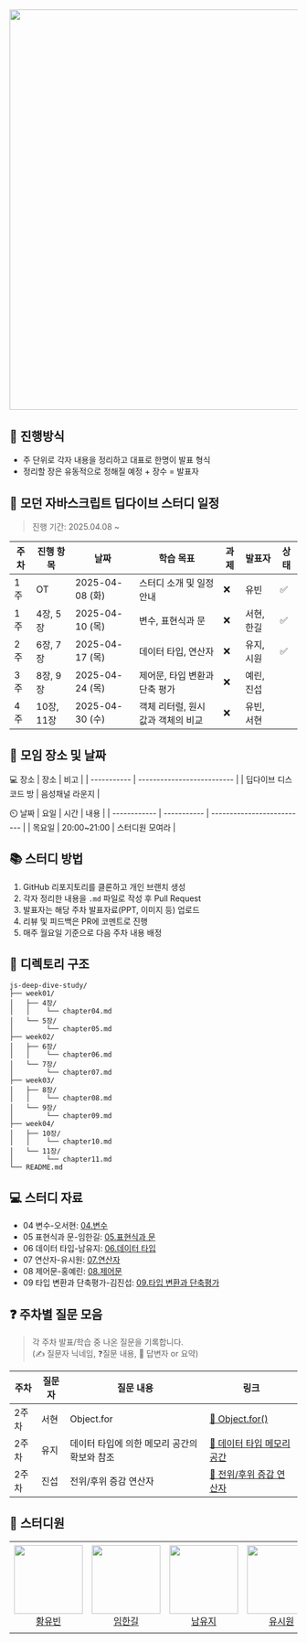 ## <img src="https://velog.velcdn.com/images/narcoker/post/9c9f1651-931c-49b2-9f57-8a879b432bd4/image.png" width="700" />

## 🎈 진행방식

- 주 단위로 각자 내용을 정리하고 대표로 한명이 발표 형식
- 정리할 장은 유동적으로 정해질 예정 + 장수 = 발표자

## 📘 모던 자바스크립트 딥다이브 스터디 일정

> 진행 기간: 2025.04.08 ~

| 주차 | 진행 항목  | 날짜            | 학습 목표                          | 과제 | 발표자     | 상태 |
| ---- | ---------- | --------------- | ---------------------------------- | ---- | ---------- | ---- |
| 1주  | OT         | 2025-04-08 (화) | 스터디 소개 및 일정 안내           | ❌   | 유빈       | ✅   |
| 1주  | 4장, 5장   | 2025-04-10 (목) | 변수, 표현식과 문                  | ❌   | 서현, 한길 | ✅   |
| 2주  | 6장, 7장   | 2025-04-17 (목) | 데이터 타입, 연산자                | ❌   | 유지, 시원 | ✅   |
| 3주  | 8장, 9장   | 2025-04-24 (목) | 제어문, 타입 변환과 단축 평가      | ❌   | 예린, 진섭 |      |
| 4주  | 10장, 11장 | 2025-04-30 (수) | 객체 리터럴, 원시 값과 객체의 비교 | ❌   | 유빈, 서현 |      |

## 📌 모임 장소 및 날짜

💻 장소
| 장소 | 비고 |
| ----------- | -------------------------- |
| 딥다이브 디스코드 방 | 음성채널 라운지 |

⏲️ 날짜
| 요일 | 시간 | 내용 |
| ------------ | ----------- | -------------------------- |
| 목요일 | 20:00~21:00 | 스터디원 모여라 |

## 📚 스터디 방법

1. GitHub 리포지토리를 클론하고 개인 브랜치 생성
2. 각자 정리한 내용을 `.md` 파일로 작성 후 Pull Request
3. 발표자는 해당 주차 발표자료(PPT, 이미지 등) 업로드
4. 리뷰 및 피드백은 PR에 코멘트로 진행
5. 매주 월요일 기준으로 다음 주차 내용 배정

## 📂 디렉토리 구조

```
js-deep-dive-study/
├── week01/
│   ├── 4장/
│   │    └── chapter04.md
│   └── 5장/
│        └── chapter05.md
├── week02/
│   ├── 6장/
│   │    └── chapter06.md
│   └── 7장/
│        └── chapter07.md
├── week03/
│   ├── 8장/
│   │    └── chapter08.md
│   └── 9장/
│        └── chapter09.md
├── week04/
│   ├── 10장/
│   │    └── chapter10.md
│   └── 11장/
│        └── chapter11.md
└── README.md
```

## 💻 스터디 자료

- 04 변수-오서현: [04.변수](/week01/4장/se5ri04.md)
- 05 표현식과 문-임한길: [05.표현식과 문](/week01/5장/chapter05.md)
- 06 데이터 타입-남유지: [06.데이터 타입](/week02/6장/datatype06.md)
- 07 연산자-유시원: [07.연산자](/week02/7장/chapter07.md)
- 08 제어문-홍예린: [08.제어문](/week03/8장/chapter08.md)
- 09 타입 변환과 단축평가-김진섭: [09.타입 변환과 단축평가](/week03/9장/chapter09.md)

## ❓ 주차별 질문 모음

> 각 주차 발표/학습 중 나온 질문을 기록합니다.  
> (✍️ 질문자 닉네임, ❓질문 내용, 💬 답변자 or 요약)

| 주차  | 질문자 | 질문 내용                                    | 링크                                                   |
| ----- | ------ | -------------------------------------------- | ------------------------------------------------------ |
| 2주차 | 서현   | Object.for                                   | [📎 Object.for()](/week02/질문/week02-Q.md)            |
| 2주차 | 유지   | 데이터 타입에 의한 메모리 공간의 확보와 참조 | [📎 데이터 타입 메모리 공간](/week02/질문/week02-Q.md) |
| 2주차 | 진섭   | 전위/후위 증감 연산자                        | [📎 전위/후위 증감 연산자](/week02/질문/week02-Q.md)   |

## 👥 스터디원

<table>
  <tr height="160px">
    <td align="center">
      <a href="https://github.com/YouVin"><img height="120px" width="120px" src="https://avatars.githubusercontent.com/YouVin"/></a>
      <br />
      <a href="https://github.com/YouVin">황유빈</a>
    </td>
    <td align="center">
      <a href="https://github.com/onewayay"><img height="120px" width="120px" src="https://avatars.githubusercontent.com/onewayay"/></a>
      <br />
      <a href="https://github.com/onewayay">임한길</a>
    </td>
    <td align="center">
      <a href="https://github.com/mumuyuji"><img height="120px" width="120px" src="https://avatars.githubusercontent.com/mumuyuji"/></a>
      <br />
      <a href="https://github.com/mumuyuji">남유지</a>
    </td>
     <td align="center">
      <a href="https://github.com/SiwonYoo"><img height="120px" width="120px" src="https://avatars.githubusercontent.com/SiwonYoo"/></a>
      <br />
      <a href="https://github.com/SiwonYoo">유시원</a>
    </td>
     <td align="center">
      <a href="https://github.com/Jinseob92"><img height="120px" width="120px" src="https://avatars.githubusercontent.com/Jinseob92"/></a>
      <br />
      <a href="https://github.com/Jinseob92">김진섭</a>
    </td>
     <td align="center">
      <a href="https://github.com/se5ri"><img height="120px" width="120px" src="https://avatars.githubusercontent.com/se5ri"/></a>
      <br />
      <a href="https://github.com/se5ri">오서현</a>
    </td>
         <td align="center">
      <a href="https://github.com/hhongye"><img height="120px" width="120px" src="https://avatars.githubusercontent.com/hhongye"/></a>
      <br />
      <a href="https://github.com/hhongye">홍예린</a>
    </td>
  </tr>
</table>
